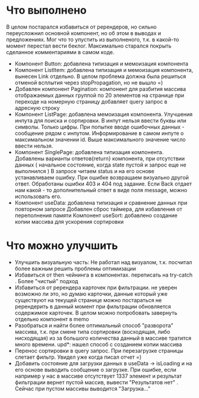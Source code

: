 # Что выполнено

В целом постарался избавиться от ререндеров, но сильно переусложнил основной компонент, но об этом в выводах и предложениях.
Мог что то упустить из выполненого, т.к. в какой-то момент перестал вести беклог.
Максимально старался покрыть сделанное комментариями в самом коде.
 
- Компонент Button: добавлена типизация и мемоизация компонента
- Компонент ListItem: добавлена типизация и мемоизация компонента, вынесен Link отдельно. 
В целом проблема должна была решиться отменой всплытия через stopPropagation, но не вышло =)
- Добавлен компонент Pagination: компонент для разбития массива отображаемых данных группой по 20 элементов на странице
при переходе на номерную страницу добавляет query запрос в адресную строку
- Компонент ListPage: добавлена мемоизация компонента. 
Улучшения инпута для поиска и сортировки. В инпут нельзя ввести буквы или символы. Только цифры. 
При попытке вводе ошибочных данных - сообщение рядом с инпутом. Информирование в самом инпуте о максимальном значении id. 
Выше максимального значение число ввести нельзя.
- Компонент SinglePage: добавлена типизация компонента.
Добавлены варианты ответов{return} компонента, при отсутствии данных ( начальное состояние, когда state пустой и запрос еще не выполнился )
В запросе читаем status и на его основе устанавливаем ошибку. При ошибке возвращаем визуально другой ответ.
Обработаны ошибки 403 и 404 под задание. Если Back отдает нам какой - то дополнительный ответ в виде поля message, можно использовать его.
- Компонент useData: добавлена типизация и сравнение данных при повторном запросе
Добавлен сброс таймера, для избавления от переполнения памяти
 Компонент useSort: добавлено создание копии массива для ускорения сортировки


# Что можно улучшить

- Улучшить визуальную часть: Не работал над визуалом, т.к. посчитал более важным решить проблемы оптимизации
- Избавиться от then чейнинга в компонентах. переписать на try-catch . Более "чистый" подход
- Избавиться от ререндера карточек при фильтрации. не уверен возможно ли это, но думаю карточки, данные который уже существуют на текущей странице можно постараться не ререндерить
в данный момент при фильтрации обновляется содержимое карточек. В целом можно попробовать завернуть отдельно компонент <Link> в memo
- Разобраться и найти более оптимальный способ "разворота" массива, т.к. при смене типа сортировки (восходящая, либо нисходящая) из за большого количества данный в массиве тратится много времени. upd*: нашел способ с созданием копии массива
- Перенос сортировки в query запрос. При перезагрузке страницы слетает фильтр. Увидел уже когда писал отчет =)
- Добавить состояние для загрузки данных в useData -> isLoading и на его основе выводить сообщение о загрузке. 
При ошибке, если например у нас в массиве отсутствует 1337 элемент и результат фильтрации вернет пустой массив,
вывести "Результатов нет" . Сейчас при пустом массивы выводится "Загрузка..."